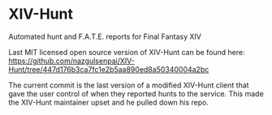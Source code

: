 # XIV-Hunt
Automated hunt and F.A.T.E. reports for Final Fantasy XIV

Last MIT licensed open source version of XIV-Hunt can be found here:
https://github.com/nazgulsenpai/XIV-Hunt/tree/447d176b3ca7fc1e2b5aa890ed8a50340004a2bc

The current commit is the last version of a modified XIV-Hunt client that gave the user control of when they reported hunts to the service. This made the XIV-Hunt maintainer upset and he pulled down his repo.
